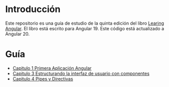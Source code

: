 # Introducción 

Este repositorio es una guía de estudio de la quinta edición del libro [Learing Angular](https://github.com/PacktPublishing/Learning-Angular-Fifth-Edition). El libro está escrito para Angular 19. Este código está actualizado a Angular 20.

# Guía

* [Capitulo 1 Primera Aplicación Angular](./docs/ch01.md)
* [Capitulo 3 Estructurando la interfaz de usuario con componentes](./docs/ch03.md)
* [Capitulo 4 Pipes y Directivas](./docs/ch04.md)